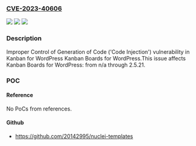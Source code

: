 ### [CVE-2023-40606](https://cve.mitre.org/cgi-bin/cvename.cgi?name=CVE-2023-40606)
![](https://img.shields.io/static/v1?label=Product&message=Kanban%20Boards%20for%20WordPress&color=blue)
![](https://img.shields.io/static/v1?label=Version&message=n%2Fa%3C%3D%202.5.21%20&color=brighgreen)
![](https://img.shields.io/static/v1?label=Vulnerability&message=CWE-94%20Improper%20Control%20of%20Generation%20of%20Code%20('Code%20Injection')&color=brighgreen)

### Description

Improper Control of Generation of Code ('Code Injection') vulnerability in Kanban for WordPress Kanban Boards for WordPress.This issue affects Kanban Boards for WordPress: from n/a through 2.5.21.

### POC

#### Reference
No PoCs from references.

#### Github
- https://github.com/20142995/nuclei-templates

